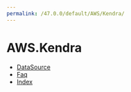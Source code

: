 ```yaml
---
permalink: /47.0.0/default/AWS/Kendra/
---
```


# AWS.Kendra



* [DataSource](DataSource.md)
* [Faq](Faq.md)
* [Index](Index.md)